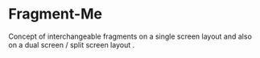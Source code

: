# Fragment-Me
Concept of interchangeable fragments on a single screen layout and also on a dual screen / split screen layout . 
